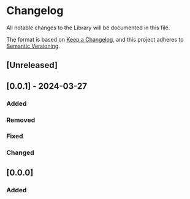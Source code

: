 # Changelog

All notable changes to the Library will be documented in this file.

The format is based on [Keep a Changelog](https://keepachangelog.com/en/1.1.0/),
and this project adheres to [Semantic Versioning](https://semver.org/spec/v2.0.0.html).

## [Unreleased]


## [0.0.1] - 2024-03-27

### Added

### Removed

### Fixed

### Changed



## [0.0.0]
### Added